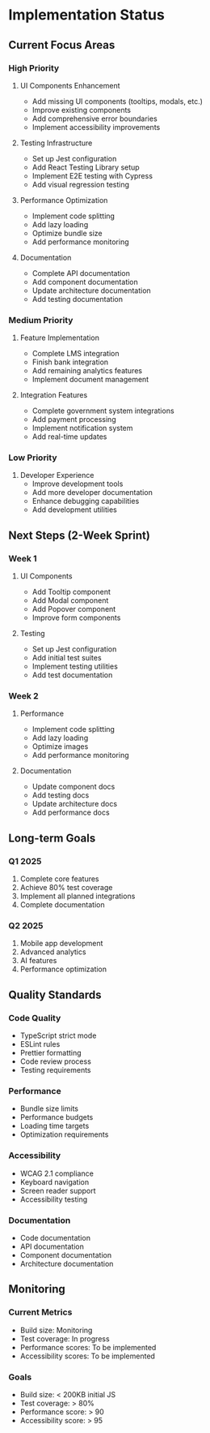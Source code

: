 # Implementation Status

## Current Focus Areas

### High Priority

1. UI Components Enhancement

   - Add missing UI components (tooltips, modals, etc.)
   - Improve existing components
   - Add comprehensive error boundaries
   - Implement accessibility improvements

2. Testing Infrastructure

   - Set up Jest configuration
   - Add React Testing Library setup
   - Implement E2E testing with Cypress
   - Add visual regression testing

3. Performance Optimization

   - Implement code splitting
   - Add lazy loading
   - Optimize bundle size
   - Add performance monitoring

4. Documentation
   - Complete API documentation
   - Add component documentation
   - Update architecture documentation
   - Add testing documentation

### Medium Priority

1. Feature Implementation

   - Complete LMS integration
   - Finish bank integration
   - Add remaining analytics features
   - Implement document management

2. Integration Features
   - Complete government system integrations
   - Add payment processing
   - Implement notification system
   - Add real-time updates

### Low Priority

1. Developer Experience
   - Improve development tools
   - Add more developer documentation
   - Enhance debugging capabilities
   - Add development utilities

## Next Steps (2-Week Sprint)

### Week 1

1. UI Components

   - Add Tooltip component
   - Add Modal component
   - Add Popover component
   - Improve form components

2. Testing
   - Set up Jest configuration
   - Add initial test suites
   - Implement testing utilities
   - Add test documentation

### Week 2

1. Performance

   - Implement code splitting
   - Add lazy loading
   - Optimize images
   - Add performance monitoring

2. Documentation
   - Update component docs
   - Add testing docs
   - Update architecture docs
   - Add performance docs

## Long-term Goals

### Q1 2025

1. Complete core features
2. Achieve 80% test coverage
3. Implement all planned integrations
4. Complete documentation

### Q2 2025

1. Mobile app development
2. Advanced analytics
3. AI features
4. Performance optimization

## Quality Standards

### Code Quality

- TypeScript strict mode
- ESLint rules
- Prettier formatting
- Code review process
- Testing requirements

### Performance

- Bundle size limits
- Performance budgets
- Loading time targets
- Optimization requirements

### Accessibility

- WCAG 2.1 compliance
- Keyboard navigation
- Screen reader support
- Accessibility testing

### Documentation

- Code documentation
- API documentation
- Component documentation
- Architecture documentation

## Monitoring

### Current Metrics

- Build size: Monitoring
- Test coverage: In progress
- Performance scores: To be implemented
- Accessibility scores: To be implemented

### Goals

- Build size: < 200KB initial JS
- Test coverage: > 80%
- Performance score: > 90
- Accessibility score: > 95
